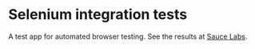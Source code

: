 # Selenium integration tests

A test app for automated browser testing. See the results at [Sauce
Labs].

[Sauce Labs]: https://saucelabs.com/u/flambe
